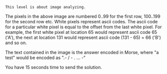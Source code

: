  	This level is about image analyzing.

The pixels in the above image are numbered 0..99 for the first row, 
100..199 for the second row etc. White pixels represent ascii codes. 
The ascii code for a particular white pixel is equal to the offset 
from the last white pixel. For example, the first white pixel at 
location 65 would represent ascii code 65 ('A'), the next at location 
131 would represent ascii code (131 - 65) = 66 ('B') and so on.

The text contained in the image is the answer encoded in Morse, where 
"a test" would be encoded as ".- / - . ... -"


You have 15 seconds time to send the solution.
